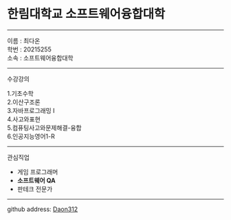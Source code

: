 # 한림대학교  소프트웨어융합대학
---
이름 : 최다온   
학번 : 20215255   
소속 : 소프트웨어융합대학   

-------------------   
수강강의   

1.기초수학   
2.이산구조론   
3.자바프로그래밍 I   
4.사고와표현   
5.컴퓨팅사고와문제해결-융합   
6.인공지능영어1-R   

------------------
관심직업 
* 게임 프로그래머
* **소프트웨어 QA**            
* 판테크 전문가   

-------------------

github address: [Daon312][github]   

[github]:http://github.com/Daon312
